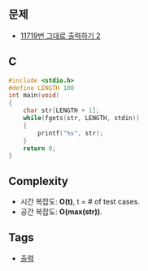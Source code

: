 ## 문제
- [11719번 그대로 출력하기 2](https://www.acmicpc.net/problem/11719)

## C
```c
#include <stdio.h>    
#define LENGTH 100    
int main(void)        
{                     
	char str[LENGTH + 1];               
	while(fgets(str, LENGTH, stdin))    
	{             
		printf("%s", str);          
	}             
	return 0;     
}      
```

## Complexity
- 시간 복잡도: <b>O(t)</b>, t = # of test cases.
- 공간 복잡도: <b>O(max(str))</b>.

## Tags
- [출력](https://github.com/myoi-oj/baekjoon-oj#print)
